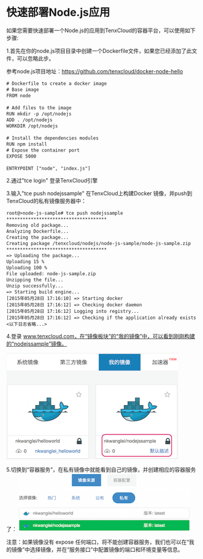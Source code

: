 # 快速部署Node.js应用

如果您需要快速部署一个Node.js的应用到TenxCloud的容器平台，可以使用如下步骤:

1.首先在你的node.js项目目录中创建一个Dockerfile文件，如果您已经添加了此文件，可以忽略此步。

参考node.js项目地址：https://github.com/tenxcloud/docker-node-hello

```
# Dockerfile to create a docker image
# Base image
FROM node

# Add files to the image
RUN mkdir -p /opt/nodejs
ADD . /opt/nodejs
WORKDIR /opt/nodejs

# Install the dependencies modules
RUN npm install
# Expose the container port
EXPOSE 5000

ENTRYPOINT ["node", "index.js"]
```

2.通过"tce login" 登录TenxCloud引擎

3.输入"tce push nodejssample" 在TenxCloud上构建Docker 镜像，并push到TenxCloud的私有镜像服务器中：
```
root@>node-js-sample# tce push nodejssample
*************************************
Removing old package...
Analyzing Dockerfile...
Creating the package...
Creating package /tenxcloud/nodejs/node-js-sample/node-js-sample.zip
*************************************
=> Uploading the package...
Uploading 15 %
Uploading 100 %
File uploaded: node-js-sample.zip
Unzipping the file...
Unzip successfully...
=> Starting build engine...
[2015年05月28日 17:16:10] => Starting docker
[2015年05月28日 17:16:12] => Checking docker daemon
[2015年05月28日 17:16:12] Logging into registry...
[2015年05月28日 17:16:12] => Checking if the application already exists
<以下日志省略...>
```
4.登录 www.tenxcloud.com，在“镜像板块”的“我的镜像”中，可以看到刚刚构建的“nodejssample”镜像。

![tce1](/doc/v1/images/samples/tce_1.png)

5.切换到“容器服务”，在私有镜像中就能看到自己的镜像，并创建相应的容器服务了：
![tce1](/doc/v1/images/samples/tce_2.png)

注意：如果镜像没有 expose 任何端口，将不能创建容器服务，我们也可以在“我的镜像”中选择镜像，并在“服务接口”中配置镜像的端口和环境变量等信息。

